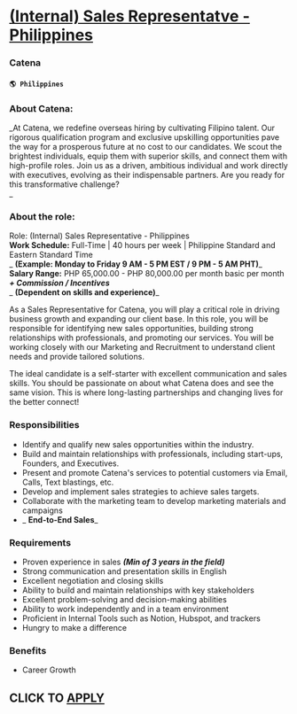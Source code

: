 # [(Internal) Sales Representatve - Philippines](https://www.remotewlb.com/apply/internal-sales-representatve-philippines)  
### Catena  
#### `🌎 Philippines`  

### About Catena:

 _At Catena, we redefine overseas hiring by cultivating Filipino talent. Our rigorous qualification program and exclusive upskilling opportunities pave the way for a prosperous future at no cost to our candidates. We scout the brightest individuals, equip them with superior skills, and connect them with high-profile roles. Join us as a driven, ambitious individual and work directly with executives, evolving as their indispensable partners. Are you ready for this transformative challenge?  
_

### About the role:

Role: (Internal) Sales Representative - Philippines  
 **Work Schedule:** Full-Time | 40 hours per week | Philippine Standard and Eastern Standard Time  
 _ **(Example: Monday to Friday 9 AM - 5 PM EST / 9 PM - 5 AM PHT)**_  
 **Salary Range:** PHP 65,000.00 - PHP 80,000.00 per month basic per month _**\+ Commission / Incentives**_  
 _ **(Dependent on skills and experience)**_  
  
As a Sales Representative for Catena, you will play a critical role in driving business growth and expanding our client base. In this role, you will be responsible for identifying new sales opportunities, building strong relationships with professionals, and promoting our services. You will be working closely with our Marketing and Recruitment to understand client needs and provide tailored solutions.  
  
The ideal candidate is a self-starter with excellent communication and sales skills. You should be passionate on about what Catena does and see the same vision. This is where long-lasting partnerships and changing lives for the better connect!

### Responsibilities

  * Identify and qualify new sales opportunities within the industry.
  * Build and maintain relationships with professionals, including start-ups, Founders, and Executives.
  * Present and promote Catena's services to potential customers via Email, Calls, Text blastings, etc.
  * Develop and implement sales strategies to achieve sales targets.
  * Collaborate with the marketing team to develop marketing materials and campaigns
  *  _ **End-to-End Sales**_

### Requirements

  * Proven experience in sales _**(Min of 3 years in the field)**_
  * Strong communication and presentation skills in English
  * Excellent negotiation and closing skills
  * Ability to build and maintain relationships with key stakeholders
  * Excellent problem-solving and decision-making abilities
  * Ability to work independently and in a team environment
  * Proficient in Internal Tools such as Notion, Hubspot, and trackers
  * Hungry to make a difference

### Benefits

  * Career Growth

  
## CLICK TO [APPLY](https://www.remotewlb.com/apply/internal-sales-representatve-philippines)

